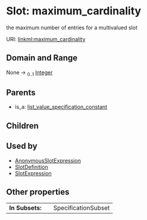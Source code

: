 
# Slot: maximum_cardinality


the maximum number of entries for a multivalued slot

URI: [linkml:maximum_cardinality](https://w3id.org/linkml/maximum_cardinality)


## Domain and Range

None &#8594;  <sub>0..1</sub> [Integer](types/Integer.md)

## Parents

 *  is_a: [list_value_specification_constant](list_value_specification_constant.md)

## Children


## Used by

 * [AnonymousSlotExpression](AnonymousSlotExpression.md)
 * [SlotDefinition](SlotDefinition.md)
 * [SlotExpression](SlotExpression.md)

## Other properties

|  |  |  |
| --- | --- | --- |
| **In Subsets:** | | SpecificationSubset |

